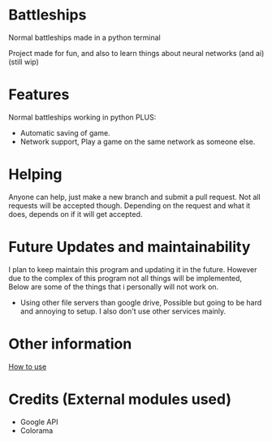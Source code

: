 # Battleships
 Normal battleships made in a python terminal

 Project made for fun, and also to learn things about neural networks (and ai) (still wip)

# Features
 Normal battleships working in python PLUS:
 - Automatic saving of game.
 - Network support, Play a game on the same network as someone else.

# Helping
 Anyone can help, just make a new branch and submit a pull request. Not all requests will be accepted though.
 Depending on the request and what it does, depends on if it will get accepted.

# Future Updates and maintainability
I plan to keep maintain this program and updating it in the future. However due to the complex of this program not all things will be implemented, Below are some of the things that i personally will not work on.
- Using other file servers than google drive, Possible but going to be hard and annoying to setup. I also don't use other services mainly.

# Other information
  [How to use](Documentation/Usage.md)

# Credits (External modules used)
- Google API
- Colorama
